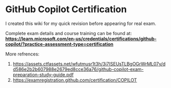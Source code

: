 # GitHub Copilot Certification

I created this wiki for my quick revision before appearing for real exam.

Complete exam details and course training can be found at: **https://learn.microsoft.com/en-us/credentials/certifications/github-copilot/?practice-assessment-type=certification**

More refrences:
1. https://assets.ctfassets.net/wfutmusr1t3h/3i7ISEUsTLBgOGrWrML07y/dd586e2b2b607988e2679ed8cce36a76/github-copilot-exam-preparation-study-guide.pdf
2. https://examregistration.github.com/certification/COPILOT





